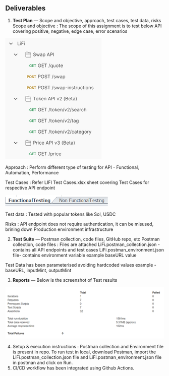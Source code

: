 ## **Deliverables**

1. **Test Plan** — Scope and objective, approach, test cases, test data, risks
Scope and objective : The scope of this assignment is to test below API covering positive, negative, edge case, error scenarios

![alt text](APIEndpoint.png)

Approach : Perform different type of testing for API - Functional, Automation, Performance

Test Cases : Refer LIFI Test Cases.xlsx sheet covering Test Cases for respective API endpoint

![alt text](TestCase.png)

Test data : Tested with popular tokens like Sol, USDC

Risks : API endpoint does not require authentication, it can be misused, brining down Production environment infrastructure

2. **Test Suite** — Postman collection, code files, GitHub repo, etc
Postman collection, code files : Files are attached 
LiFi.postman_collection.json - contains all API endpoints and test cases
LiFi.postman_environment.json file- contains environment variable example baseURL value

Test Data has been parameterised avoiding hardcoded values example - baseURL, inputMint, outputMint

3. **Reports** — Below is the screenshot of Test results

![alt text](TestResultReport.png)


4. Setup & execution instructions : Postman collection and Environment file is present in repo. To run test in local, download Postman, import the LiFi.postman_collection.json file and LiFi.postman_environment.json file in postman and click on Run. 
5. CI/CD workflow has been integrated using Github Actions.